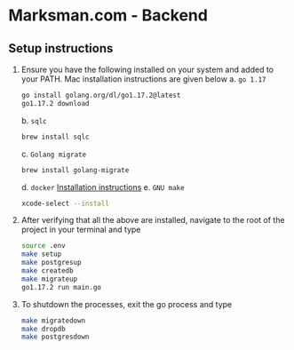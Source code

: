# Marksman.com - Backend

## Setup instructions

1. Ensure you have the following installed on your system and added to your PATH. Mac installation instructions are given below
    a. `go 1.17`
      ```bash
      go install golang.org/dl/go1.17.2@latest
      go1.17.2 download
      ```
    b. `sqlc`
      ```bash
      brew install sqlc
      ```
    c. `Golang migrate`
      ```bash
      brew install golang-migrate
      ```
    d. `docker` [Installation instructions](https://docs.docker.com/desktop/mac/install/)
    e. `GNU make`
      ```bash
      xcode-select --install
      ```

2. After verifying that all the above are installed, navigate to the root of the project in your terminal and type
    ```bash
    source .env
    make setup
    make postgresup
    make createdb
    make migrateup
    go1.17.2 run main.go
    ```

3. To shutdown the processes, exit the go process and type
    ```bash
    make migratedown
    make dropdb
    make postgresdown
    ```
